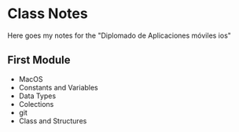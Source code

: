 # Class Notes

Here goes my notes for the "Diplomado de Aplicaciones móviles ios"

## First Module
- MacOS
- Constants and Variables
- Data Types
- Colections
- git
- Class and Structures
